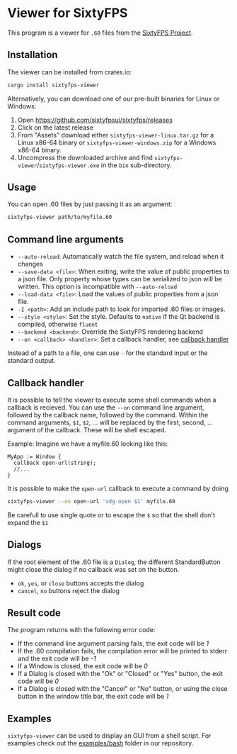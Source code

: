 # Viewer for SixtyFPS

This program is a viewer for `.60` files from the [SixtyFPS Project](https://sixtyfps.io).

## Installation

The viewer can be installed from crates.io:

```bash
cargo install sixtyfps-viewer
```

Alternatively, you can download one of our pre-built binaries for Linux or Windows:

1. Open https://github.com/sixtyfpsui/sixtyfps/releases
2. Click on the latest release
3. From "Assets" download either `sixtyfps-viewer-linux.tar.gz` for a Linux x86-64 binary
   or `sixtyfps-viewer-windows.zip` for a Windows x86-64 binary.
4. Uncompress the downloaded archive and find `sixtyfps-viewer`/`sixtyfps-viewer.exe` in the
   `bin` sub-directory.

## Usage

You can open .60 files by just passing it as an argument:

```bash
sixtyfps-viewer path/to/myfile.60
```

## Command line arguments

 - `--auto-reload`: Automatically watch the file system, and reload when it changes
 - `--save-data <file>`: When exiting, write the value of public properties to a json file.
   Only property whose types can be serialized to json will be written.
   This option is incompatible with `--auto-reload`
 - `--load-data <file>`: Load the values of public properties from a json file.
 - `-I <path>`: Add an include path to look for imported .60 files or images.
 - `--style <style>`: Set the style. Defaults to `native` if the Qt backend is compiled, otherwise `fluent`
 - `--backend <backend>`: Override the SixtyFPS rendering backend
 - `--on <callback> <handler>`: Set a callback handler, see [callback handler](#callback-handlers)

Instead of a path to a file, one can use `-` for the standard input or the standard output.

## Callback handler

It is possible to tell the viewer to execute some shell commands when a callback is recieved.
You can use the `--on` command line argument, followed by the callback name, followed by the command.
Within the command arguments, `$1`, `$2`, ... will be replaced by the first, second, ... argument of the
callback. These will be shell escaped.

Example: Imagine we have a myfile.60 looking like this:

```60
MyApp := Window {
  callback open-url(string);
  //...
}
```

It is possible to make the `open-url` callback to execute a command by doing

```bash
sixtyfps-viewer --on open-url 'xdg-open $1' myfile.60
```

Be carefull to use single quote or to escape the `$` so that the shell don't expand the `$1`


## Dialogs

If the root element of the .60 file is a `Dialog`, the different StandardButton might close
the dialog if no callback was set on the button.

 - `ok`, `yes`, or `close` buttons accepts the dialog
 - `cancel`, `no` buttons reject the dialog

## Result code

The program returns with the following error code:
 - If the command line argument parsing fails, the exit code will be *1*
 - If the .60 compilation fails, the compilation error will be printed to stderr and the exit code
   will be *-1*
 - If a Window is closed, the exit code will be *0*
 - If a Dialog is closed with the "Ok" or "Closed" or "Yes" button, the exit code will be *0*
 - If a Dialog is closed with the "Cancel" or "No" button, or using the close button in the window
   title bar, the exit code will be *1*

## Examples

`sixtyfps-viewer` can be used to display an GUI from a shell script. For examples check out the
[examples/bash](https://github.com/sixtyfpsui/sixtyfps/tree/master/examples/bash) folder in our repository.
